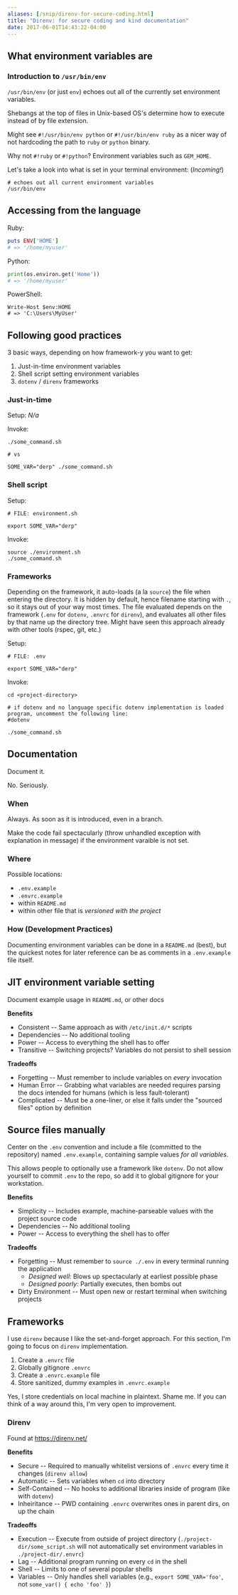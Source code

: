 ```yaml
---
aliases: [/snip/direnv-for-secure-coding.html]
title: "Direnv: for secure coding and kind documentation"
date: 2017-06-01T14:43:22-04:00
---
```


## What environment variables are

### Introduction to `/usr/bin/env`

`/usr/bin/env` (or just `env`) echoes out all of the currently set environment variables.

Shebangs at the top of files in Unix-based OS's determine how to execute instead of by file extension.

Might see `#!/usr/bin/env python` or `#!/usr/bin/env ruby` as a nicer way of not hardcoding the path to `ruby` or `python` binary.

Why not `#!ruby` or `#!python`? Environment variables such as `GEM_HOME`.

Let's take a look into what is set in your terminal environment: (_Incoming!_)

```
# echoes out all current environment variables
/usr/bin/env
```

## Accessing from the language

Ruby:

```ruby
puts ENV['HOME']
# => '/home/myuser'
```

Python:

```python
print(os.environ.get('Home'))
# => '/home/myuser'
```

PowerShell:

```
Write-Host $env:HOME
# => 'C:\Users\MyUser'
```

## Following good practices

3 basic ways, depending on how framework-y you want to get:

1. Just-in-time environment variables
1. Shell script setting environment variables
1. `dotenv` / `direnv` frameworks

### Just-in-time

Setup: _N/a_

Invoke:

```
./some_command.sh

# vs

SOME_VAR="derp" ./some_command.sh
```

### Shell script

Setup:

```
# FILE: environment.sh

export SOME_VAR="derp"
```

Invoke:

```
source ./environment.sh
./some_command.sh
```

### Frameworks

Depending on the framework, it auto-loads (a la `source`) the file when entering the directory. It is hidden by default, hence filename starting with `.`, so it stays out of your way most times. The file evaluated depends on the framework (`.env` for `dotenv`, `.envrc` for `direnv`), and evaluates all other files by that name up the directory tree. Might have seen this approach already with other tools (rspec, git, etc.)

Setup:

```
# FILE: .env

export SOME_VAR="derp"
```

Invoke:

```
cd <project-directory>

# if dotenv and no language specific dotenv implementation is loaded program, uncomment the following line:
#dotenv

./some_command.sh
```

## Documentation

Document it.

No. Seriously.

### When

Always. As soon as it is introduced, even in a branch.

Make the code fail spectacularly (throw unhandled exception with explanation in message) if the environment varaible is not set.

### Where

Possible locations:

- `.env.example`
- `.envrc.example`
- within `README.md`
- within other file that is _versioned with the project_

### How (Development Practices)

Documenting environment variables can be done in a `README.md` (best), but the quickest notes for later reference can be as comments in a `.env.example` file itself.

## JIT environment variable setting

Document example usage in `README.md`, or other docs

**Benefits**

- Consistent -- Same approach as with `/etc/init.d/*` scripts
- Dependencies -- No additional tooling
- Power -- Access to everything the shell has to offer
- Transitive -- Switching projects? Variables do not persist to shell session

**Tradeoffs**

- Forgetting -- Must remember to include variables on _every_ invocation
- Human Error -- Grabbing what variables are needed requires parsing the docs intended for humans (which is less fault-tolerant)
- Complicated -- Must be a one-liner, or else it falls under the "sourced files" option by definition

## Source files manually

Center on the `.env` convention and include a file (committed to the repository) named `.env.example`, containing sample values _for all variables_.

This allows people to optionally use a framework like `dotenv`. Do not allow yourself to commit `.env` to the repo, so add it to global gitignore for your workstation.

**Benefits**

- Simplicity -- Includes example, machine-parseable values with the project source code
- Dependencies -- No additional tooling
- Power -- Access to everything the shell has to offer

**Tradeoffs**

- Forgetting -- Must remember to `source ./.env` in every terminal running the application
  - _Designed well:_ Blows up spectacularly at earliest possible phase
  - _Designed poorly:_ Partially executes, then bombs out
- Dirty Environment -- Must open new or restart terminal when switching projects

## Frameworks

I use `direnv` because I like the set-and-forget approach. For this section, I'm going to focus on `direnv` implementation.

1. Create a `.envrc` file
1. Globally gitignore `.envrc`
1. Create a `.envrc.example` file
1. Store sanitized, dummy examples in `.envrc.example`

Yes, I store credentials on local machine in plaintext. Shame me. If you can think of a way around this, I'm very open to improvement.

### Direnv

Found at https://direnv.net/

**Benefits**

- Secure -- Required to manually whitelist versions of `.envrc` every time it changes (`direnv allow`)
- Automatic -- Sets variables when `cd` into directory
- Self-Contained -- No hooks to additional libraries inside of program (like with `dotenv`)
- Inheiritance -- PWD containing `.envrc` overwrites ones in parent dirs, on up the chain

**Tradeoffs**

- Execution -- Execute from outside of project directory (`./project-dir/some_script.sh` will not automatically set environment variables in `./project-dir/.envrc`)
- Lag -- Additional program running on every `cd` in the shell
- Shell -- Limits to one of several popular shells
- Variables -- Only handles shell variables (e.g., `export SOME_VAR='foo'`, not `some_var() { echo 'foo' }`)
